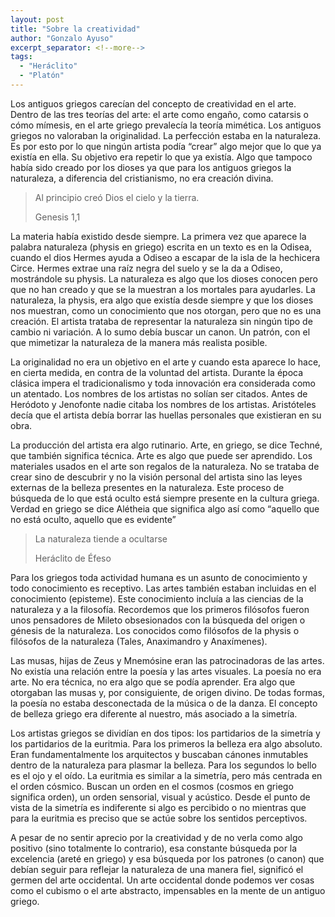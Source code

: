 ```yaml
---
layout: post
title: "Sobre la creatividad"
author: "Gonzalo Ayuso"
excerpt_separator: <!--more-->
tags: 
  - "Heráclito"
  - "Platón"
---
```

Los antiguos griegos carecían del concepto de creatividad en el arte. Dentro de las tres teorías del arte: el arte como engaño, como catarsis o cómo mímesis, en el arte griego prevalecía la teoría mimética. Los antiguos griegos no valoraban la originalidad. La perfección estaba en la naturaleza. Es por esto por lo que ningún artista podía “crear” algo mejor que lo que ya existía en ella. Su objetivo era repetir lo que ya existía. Algo que tampoco había sido creado por los dioses ya que para los antiguos griegos la naturaleza, a diferencia del cristianismo, no era creación divina. 
<!--more-->
> Al principio creó Dios el cielo y la tierra.
>
> Genesis 1,1

La materia había existido desde siempre. La primera vez que aparece la palabra naturaleza (physis en griego) escrita en un texto es en la Odisea, cuando el dios Hermes ayuda a Odiseo a escapar de la isla de la hechicera Circe. Hermes extrae una raíz negra del suelo y se la da a Odiseo, mostrándole su physis. La naturaleza es algo que los dioses conocen pero que no han creado y que se la muestran a los mortales para ayudarles. La naturaleza, la physis, era algo que existía desde siempre y que los dioses nos muestran, como un conocimiento que nos otorgan, pero que no es una creación. El artista trataba de representar la naturaleza sin ningún tipo de cambio ni variación. A lo sumo debía buscar un canon. Un patrón, con el que mimetizar la naturaleza de la manera más realista posible.

La originalidad no era un objetivo en el arte y cuando esta aparece lo hace, en cierta medida, en contra de la voluntad del artista. Durante la época clásica impera el tradicionalismo y toda innovación era considerada como un atentado. Los nombres de los artistas no solían ser citados. Antes de Heródoto y Jenofonte nadie citaba los nombres de los artistas. Aristóteles decía que el artista debía borrar las huellas personales que existieran en su obra.

La producción del artista era algo rutinario. Arte, en griego, se dice Techné, que también significa técnica. Arte es algo que puede ser aprendido. Los materiales usados en el arte son regalos de la naturaleza. No se trataba de crear sino de descubrir y no la visión personal del artista sino las leyes externas de la belleza presentes en la naturaleza. Este proceso de búsqueda de lo que está oculto está siempre presente en la cultura griega. Verdad en griego se dice Alétheia que significa algo así como “aquello que no está oculto, aquello que es evidente”

> La naturaleza tiende a ocultarse
>
> Heráclito de Éfeso

Para los griegos toda actividad humana es un asunto de conocimiento y todo conocimiento es receptivo. Las artes también estaban incluidas en el conocimiento (episteme). Este conocimiento incluía a las ciencias de la naturaleza y a la filosofía. Recordemos que los primeros filósofos fueron unos pensadores de Mileto obsesionados con la búsqueda del origen o génesis de la naturaleza. Los conocidos como filósofos de la physis o filósofos de la naturaleza (Tales, Anaximandro y Anaxímenes).

Las musas, hijas de Zeus y Mnemósine eran las patrocinadoras de las artes. No existía una relación entre la poesía y las artes visuales. La poesía no era arte. No era técnica, no era algo que se podía aprender. Era algo que otorgaban las musas y, por consiguiente, de origen divino. De todas formas, la poesía no estaba desconectada de la música o de la danza. El concepto de belleza griego era diferente al nuestro, más asociado a la simetría.

Los artistas griegos se dividían en dos tipos: los partidarios de la simetría y los partidarios de la euritmia. Para los primeros la belleza era algo absoluto. Eran fundamentalmente los arquitectos y buscaban cánones inmutables dentro de la naturaleza para plasmar la belleza. Para los segundos lo bello es el ojo y el oído. La euritmia es similar a la simetría, pero más centrada en el orden cósmico. Buscan un orden en el cosmos (cosmos en griego significa orden), un orden sensorial, visual y acústico. Desde el punto de vista de la simetría es indiferente si algo es percibido o no mientras que para la euritmia es preciso que se actúe sobre los sentidos perceptivos. 

A pesar de no sentir aprecio por la creatividad y de no verla como algo positivo (sino totalmente lo contrario), esa constante búsqueda por la excelencia (areté en griego) y esa búsqueda por los patrones (o canon) que debían seguir para reflejar la naturaleza de una manera fiel, significó el germen del arte occidental. Un arte occidental donde podemos ver cosas como el cubismo o el arte abstracto, impensables en la mente de un antiguo griego.
